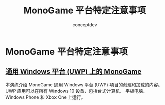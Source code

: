 ﻿---
title: MonoGame 平台特定注意事项
description: 本文档所链接到介绍如何在 UWP 上使用 MonoGame 的指南。 链接的指南介绍如何设置应用程序，它 Xbox One、 和上运行引用内容的详细信息。
ms.prod: xamarin
ms.assetid: 36EF35F2-882C-4DCF-A95D-A36EFA47BCCC
author: conceptdev
ms.author: crdun
ms.date: 03/29/2017
ms.openlocfilehash: 113ea7fe2224d311d854076847e8e933f11551a2
ms.sourcegitcommit: e268fd44422d0bbc7c944a678e2cc633a0493122
ms.translationtype: MT
ms.contentlocale: zh-CN
ms.lasthandoff: 10/25/2018
ms.locfileid: "50113787"
---
# <a name="monogame-platform-specific-considerations"></a>MonoGame 平台特定注意事项

## <a name="monogame-on-universal-windows-platform-uwpgraphics-gamesmonogameplatformsuwpmd"></a>[通用 Windows 平台 (UWP) 上的 MonoGame](~/graphics-games/monogame/platforms/uwp.md)

本演练介绍 MonoGame 通用 Windows 平台 (UWP) 项目的创建和加载的内容。 UWP 应用可以在所有 Windows 10 设备，包括台式计算机、 平板电脑、 Windows Phone 和 Xbox One 上运行。
